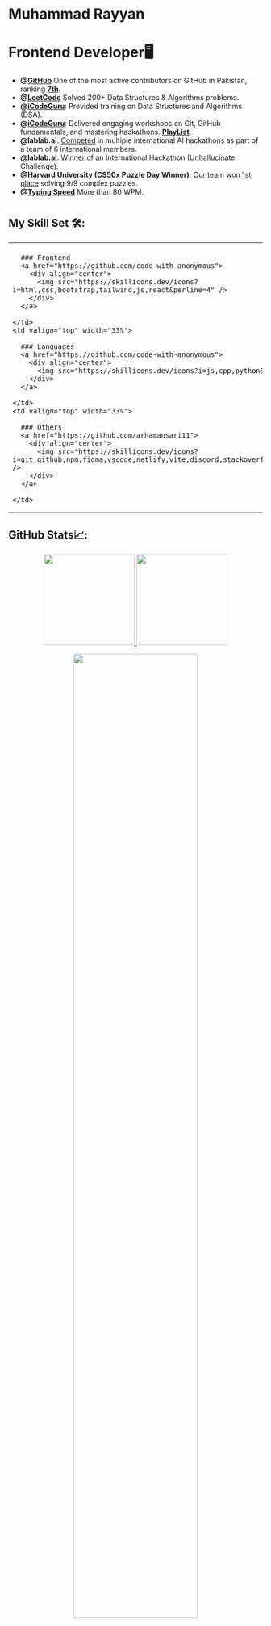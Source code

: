 # Muhammad Rayyan

# Frontend Developer🖥️

<!-- 
[![LeetCode user arham_ansari11](https://img.shields.io/badge/dynamic/json?style=for-the-badge&labelColor=black&color=%23ffa116&label=Solved&query=solved&url=https%3A%2F%2Fleetcode-badge.vercel.app%2Fapi%2Fusers%2Farham_ansari11&logo=leetcode&logoColor=yellow)](https://leetcode.com/arham_ansari11/)
-->

<!-- Bio -->
- **@[GitHub](https://committers.top/pakistan)** One of the most active contributors on GitHub in Pakistan, ranking **[7th](https://committers.top/pakistan#arhamansari11)**.
- **@[LeetCode](https://leetcode.com/arham_ansari11)** Solved 200+ Data Structures & Algorithms problems.
- **@[iCodeGuru](https://linkedin.com/company/icode-guru/)**: Provided training on Data Structures and Algorithms (DSA).
- **@[iCodeGuru](https://linkedin.com/company/icode-guru/)**: Delivered engaging workshops on Git, GitHub fundamentals, and mastering hackathons. **[PlayList](https://github.com/arhamansari11/Volunteer_Teaching_Recordings/)**.
- **@lablab.ai**: [Competed](https://lablab.ai/u/@Arhamansari) in multiple international AI hackathons as part of a team of 6 international members.
- **@lablab.ai**: [Winner](https://www.linkedin.com/feed/update/urn:li:activity:7176606481717370881/) of an International Hackathon (Unhallucinate Challenge).
- **@Harvard University (CS50x Puzzle Day Winner)**: Our team [won 1st place](https://www.linkedin.com/feed/update/urn:li:activity:7184104356621824001/) solving 9/9 complex puzzles.
- **@[Typing Speed](https://www.linkedin.com/feed/update/urn:li:activity:7213547594789101568/)** More than 80 WPM.

#

## My Skill Set 🛠️:

<table><tr><td valign="top" width="25%">

  <tr>
    <td valign="top" width="33%">

      ### Frontend  
      <a href="https://github.com/code-with-anonymous">
        <div align="center">  
          <img src="https://skillicons.dev/icons?i=html,css,bootstrap,tailwind,js,react&perline=4" /> 
        </div>
      </a>

    </td>
    <td valign="top" width="33%">

      ### Languages
      <a href="https://github.com/code-with-anonymous">
        <div align="center">
          <img src="https://skillicons.dev/icons?i=js,cpp,python&perline=4" /> 
        </div>
      </a>

    </td>
    <td valign="top" width="33%">

      ### Others
      <a href="https://github.com/arhamansari11">
        <div align="center">
          <img src="https://skillicons.dev/icons?i=git,github,npm,figma,vscode,netlify,vite,discord,stackoverflow&perline=4" /> 
        </div>
      </a>

    </td>
  </tr>
</table>

## GitHub Stats📈:
<p align="center">
    <a href="https://github.com/code-with-anonymous">
        <img height="180em" src="https://github-readme-stats-git-masterrstaa-rickstaa.vercel.app/api?username=code-with-anonymous&show_icons=true&theme=algolia&include_all_commits=true&count_private=true&hide_border=true"/>
        <img height="180em" src="https://github-readme-stats-eight-theta.vercel.app/api/top-langs/?username=code-with-anonymous&langs_count=12&layout=compact&theme=algolia&include_all_commits=true&count_private=true&hide_border=true" />
    </a>
</p>

<p align="center">
    <a href="https://github.com/code-with-anonymous"> 
        <img width="70%" src="https://github-readme-streak-stats.herokuapp.com/?user=code-with-anonymous&theme=algolia&hide_border=true" /> 
    </a>  
</p>

<br>

<!-- 
<div align="center">
    <a href="https://github.com/code-with-anonymous">
        <img src="https://quotes-github-readme.vercel.app/api?theme=dark">
    </a>
</div> 
-->
